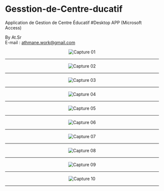 # Gesstion-de-Centre-ducatif
Application de Gestion de Centre Éducatif
#Desktop APP (Microsoft Access)

By At.Sr </br>
E-mail : athmane.work@gmail.com
<center>

![Capture 01](https://github.com/AtSr-47/Gesstion-de-Centre-ducatif/blob/master/ScreenShots/Screenshot%202022-10-01%20033958.png)
		 
---------------------------------------
![Capture 02](https://github.com/AtSr-47/Gesstion-de-Centre-ducatif/blob/master/ScreenShots/Screenshot%202022-10-01%20034207.png)
		 
---------------------------------------
![Capture 03](https://github.com/AtSr-47/Gesstion-de-Centre-ducatif/blob/master/ScreenShots/Screenshot%202022-10-01%20034233.png)
		 
---------------------------------------
![Capture 04](https://github.com/AtSr-47/Gesstion-de-Centre-ducatif/blob/master/ScreenShots/Screenshot%202022-10-01%20034257.png)
		 
---------------------------------------
![Capture 05](https://github.com/AtSr-47/Gesstion-de-Centre-ducatif/blob/master/ScreenShots/Screenshot%202022-10-01%20034310.png)
		 
---------------------------------------
![Capture 06](https://github.com/AtSr-47/Gesstion-de-Centre-ducatif/blob/master/ScreenShots/Screenshot%202022-10-01%20034328.png)
		 
---------------------------------------
![Capture 07](https://github.com/AtSr-47/Gesstion-de-Centre-ducatif/blob/master/ScreenShots/Screenshot%202022-10-01%20034339.png)
		 
---------------------------------------
![Capture 08](https://github.com/AtSr-47/Gesstion-de-Centre-ducatif/blob/master/ScreenShots/Screenshot%202022-10-01%20034352.png)
		 
---------------------------------------
![Capture 09](https://github.com/AtSr-47/Gesstion-de-Centre-ducatif/blob/master/ScreenShots/Screenshot%202022-10-01%20034405.png)
		 
---------------------------------------
![Capture 10](https://github.com/AtSr-47/Gesstion-de-Centre-ducatif/blob/master/ScreenShots/Screenshot%202022-10-01%20034416.png)
		 
---------------------------------------
